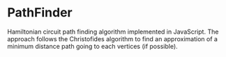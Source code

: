 # PathFinder
Hamiltonian circuit path finding algorithm implemented in JavaScript.
The approach follows the Christofides algorithm to find an approximation of a minimum distance path going to each vertices (if possible).
